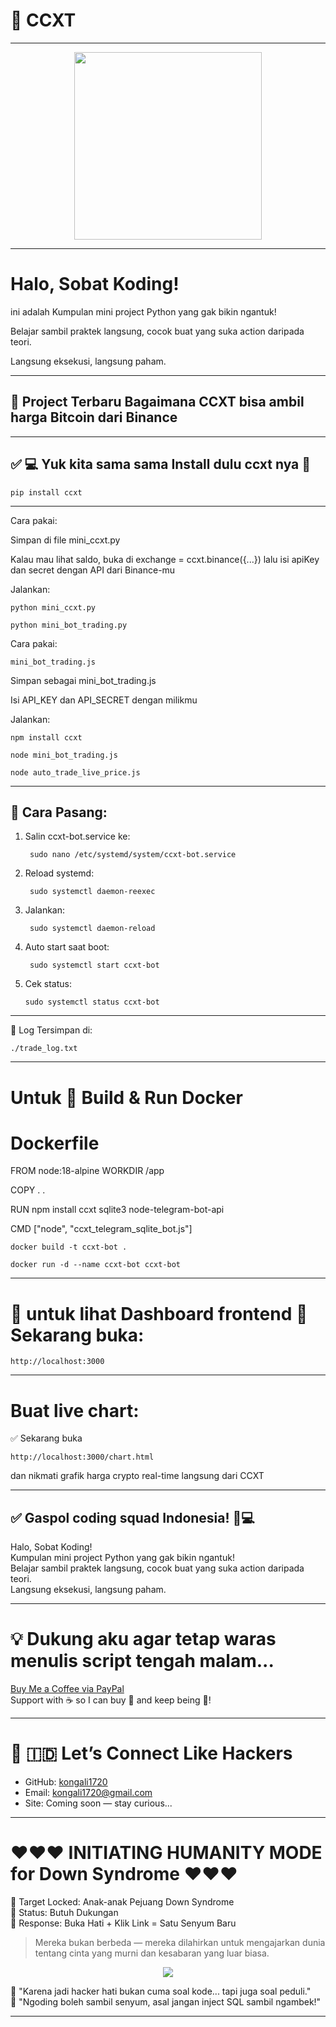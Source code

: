 # 🎉  CCXT 
---

<p align="center"> <img src="https://media1.giphy.com/media/v1.Y2lkPTc5MGI3NjExMTYwNnR2bTNhd2w1d24yYmN1dTRjaTlib3BidWI2ZHY4cXMwbXQwbCZlcD12MV9pbnRlcm5hbF9naWZfYnlfaWQmY3Q9Zw/DqiMTFxiXx0VaVZQbF/giphy.gif" width="300"/> </p>

---
# Halo, Sobat Koding!  

ini adalah Kumpulan mini project Python yang gak bikin ngantuk!  

Belajar sambil praktek langsung, cocok buat yang suka action daripada teori.  

Langsung eksekusi, langsung paham.

---

## 🚀 Project Terbaru Bagaimana CCXT bisa ambil harga Bitcoin dari Binance 

---

## ✅ 💻 Yuk kita sama sama Install dulu ccxt nya 🚀

    pip install ccxt

---

Cara pakai:

Simpan di file mini_ccxt.py

Kalau mau lihat saldo, buka di exchange = ccxt.binance({...}) lalu isi apiKey dan secret dengan API dari Binance-mu

Jalankan:


    python mini_ccxt.py

    python mini_bot_trading.py

Cara pakai:

    mini_bot_trading.js
    
Simpan sebagai mini_bot_trading.js

Isi API_KEY dan API_SECRET dengan milikmu

Jalankan:

    npm install ccxt

    node mini_bot_trading.js

    node auto_trade_live_price.js
    
---
📌 Cara Pasang:
---
1. Salin ccxt-bot.service ke:

        sudo nano /etc/systemd/system/ccxt-bot.service

2. Reload systemd:

        sudo systemctl daemon-reexec

3. Jalankan:

        sudo systemctl daemon-reload

4. Auto start saat boot:

        sudo systemctl start ccxt-bot

5. Cek status:

       sudo systemctl status ccxt-bot
    
---

📁 Log Tersimpan di:

    ./trade_log.txt
---
# Untuk 🐳 Build & Run Docker

# Dockerfile

FROM node:18-alpine
WORKDIR /app

COPY . .

RUN npm install ccxt sqlite3 node-telegram-bot-api

CMD ["node", "ccxt_telegram_sqlite_bot.js"]


    docker build -t ccxt-bot .

    docker run -d --name ccxt-bot ccxt-bot

---

# 🚀 untuk lihat Dashboard frontend 🚀 Sekarang buka:

    http://localhost:3000

---

#  Buat live chart:

  ✅ Sekarang buka 
    
    http://localhost:3000/chart.html 

dan nikmati grafik harga crypto real-time langsung dari CCXT

---

## ✅ Gaspol coding squad Indonesia! 🚀💻

Halo, Sobat Koding!  
Kumpulan mini project Python yang gak bikin ngantuk!  
Belajar sambil praktek langsung, cocok buat yang suka action daripada teori.  
Langsung eksekusi, langsung paham.

---

# 💡 Dukung aku agar tetap waras menulis script tengah malam...

[Buy Me a Coffee via PayPal](https://www.paypal.com/paypalme/bungtempong99)  
Support with ☕ so I can buy 🍜 and keep being 🧠!

---

# 🚀 🇮🇩 Let’s Connect Like Hackers

- GitHub: [kongali1720](https://github.com/kongali1720)  
- Email: [kongali1720@gmail.com](mailto:kongali1720@gmail.com)  
- Site: Coming soon — stay curious...

---

# ❤️❤❤️ INITIATING HUMANITY MODE for Down Syndrome ❤️❤❤️

🎯 Target Locked: Anak-anak Pejuang Down Syndrome  
📡 Status: Butuh Dukungan  
🧠 Response: Buka Hati + Klik Link = Satu Senyum Baru

> Mereka bukan berbeda — mereka dilahirkan untuk mengajarkan dunia tentang cinta yang murni dan kesabaran yang luar biasa.

<p align="center">
  <a href="https://mydonation4ds.github.io/" target="_blank">
    <img src="https://img.shields.io/badge/SUPPORT--NOW-%F0%9F%A7%A1-orange?style=for-the-badge&logo=heart" />
  </a>
</p>

🧡 "Karena jadi hacker hati bukan cuma soal kode... tapi juga soal peduli."  
🧠 "Ngoding boleh sambil senyum, asal jangan inject SQL sambil ngambek!"

---
